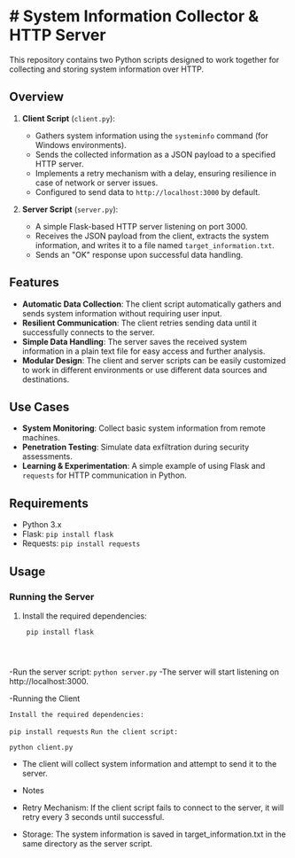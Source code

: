 # # System Information Collector & HTTP Server

This repository contains two Python scripts designed to work together for collecting and storing system information over HTTP.

## Overview
1. **Client Script** (`client.py`):
   - Gathers system information using the `systeminfo` command (for Windows environments).
   - Sends the collected information as a JSON payload to a specified HTTP server.
   - Implements a retry mechanism with a delay, ensuring resilience in case of network or server issues.
   - Configured to send data to `http://localhost:3000` by default.

2. **Server Script** (`server.py`):
   - A simple Flask-based HTTP server listening on port 3000.
   - Receives the JSON payload from the client, extracts the system information, and writes it to a file named `target_information.txt`.
   - Sends an "OK" response upon successful data handling.

## Features
- **Automatic Data Collection**: The client script automatically gathers and sends system information without requiring user input.
- **Resilient Communication**: The client retries sending data until it successfully connects to the server.
- **Simple Data Handling**: The server saves the received system information in a plain text file for easy access and further analysis.
- **Modular Design**: The client and server scripts can be easily customized to work in different environments or use different data sources and destinations.

## Use Cases
- **System Monitoring**: Collect basic system information from remote machines.
- **Penetration Testing**: Simulate data exfiltration during security assessments.
- **Learning & Experimentation**: A simple example of using Flask and `requests` for HTTP communication in Python.

## Requirements
- Python 3.x
- Flask: `pip install flask`
- Requests: `pip install requests`

## Usage

### Running the Server
1. Install the required dependencies:
   ```
    pip install flask




-Run the server script:
`python server.py`
-The server will start listening on http://localhost:3000.

-Running the Client
  
`Install the required dependencies:`


 `pip install requests`
 `Run the client script:`
 
 `python client.py`
- The client will collect system information and attempt to send it to the server.

- Notes
- Retry Mechanism: If the client script fails to connect to the server, it will retry every 3 seconds until successful.
- Storage: The system information is saved in target_information.txt in the same directory as the server script.
